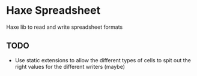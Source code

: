 # Haxe Spreadsheet

Haxe lib to read and write spreadsheet formats

## TODO

* Use static extensions to allow the different types of cells to spit out the right values for the different writers (maybe)